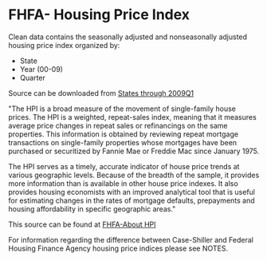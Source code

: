 FHFA- Housing Price Index
=============================

Clean data contains the seasonally adjusted and nonseasonally adjusted housing price index organized by:

* State
* Year (00-09)
* Quarter

Source can be downloaded from [States through 2009Q1](http://www.fhfa.gov/Default.aspx?Page=87)

"The HPI is a broad measure of the movement of single-family house prices.  The HPI is a weighted, repeat-sales index, meaning that it measures average price changes in repeat sales or refinancings on the same properties. This information is obtained by reviewing repeat mortgage transactions on single-family properties whose mortgages have been purchased or securitized by Fannie Mae or Freddie Mac since January 1975. 

The HPI serves as a timely, accurate indicator of house price trends at various geographic levels.  Because of the breadth of the sample, it provides more information than is available in other house price indexes. It also provides housing economists with an improved analytical tool that is useful for estimating changes in the rates of mortgage defaults, prepayments and housing affordability in specific geographic areas."

This source can be found at [FHFA-About HPI](http://www.fhfa.gov/Default.aspx?Page=81)

For information regarding the difference between Case-Shiller and Federal Housing Finance Agency housing price indices please see NOTES.